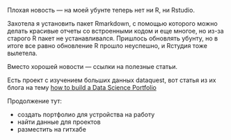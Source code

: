 Плохая новость — на моей убунте теперь нет ни R, ни Rstudio.

Захотела я установить пакет Rmarkdown, с помощью которого можно делать красивые отчеты со встроенными кодом и еще многое, но из-за старого R пакет не устанавливался. Пришлось обновлять убунту, но в итоге все равно обновление R прошло неуспешно, и Rстудия тоже вылетела.

Вместо хорошей новости — ссылки на полезные статьи.

Есть проект с изучением больших данных dataquest, вот статья из их блога на тему [how to build a Data Science Portfolio]([https://www.dataquest.io/blog/build-a-data-science-portfolio/)

Продолжение тут:
* создать портфолио для устройства на работу
* найти данные для проектов
* разместить на гитхабе

